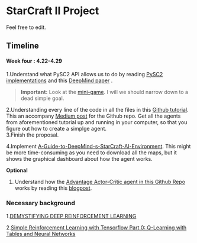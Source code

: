 # StarCraft II Project

Feel free to edit.




## Timeline

#### Week four : 4.22-4.29
1.Understand what PySC2 API allows us to do by reading [PySC2 implementations](https://github.com/deepmind/pysc2) and this [DeepMind paper](https://deepmind.com/documents/110/sc2le.pdf) . 

>  **Important:** Look at the [mini-game](https://github.com/deepmind/pysc2/blob/master/docs/mini_games.md). I will we should narrow down to a dead simple goal.<br/>

2.Understanding every line of the code in all the files in this [Github tutorial](https://github.com/skjb/pysc2-tutorial). This an accompany [Medium post](https://chatbotslife.com/building-a-basic-pysc2-agent-b109cde1477c) for the Github repo.
Get all the agents from aforementioned tutorial up and running in your computer, so that you figure out how to create a simplge agent.<br/>
3.Finish the proposal.

4.Implement [A-Guide-to-DeepMind-s-StarCraft-AI-Environment](https://github.com/llSourcell/A-Guide-to-DeepMinds-StarCraft-AI-Environment). This might be more time-consuming as you need to download all the maps, but it shows the graphical dashboard about how the agent works.

**Optional**
1. Understand how the [Advantage Actor-Critic agent in this Github Repo](https://github.com/simonmeister/pysc2-rl-agents) works by reading this [blogpost](https://hackernoon.com/intuitive-rl-intro-to-advantage-actor-critic-a2c-4ff545978752).

### Necessary background 
1.[DEMYSTIFYING DEEP REINFORCEMENT LEARNING](http://neuro.cs.ut.ee/demystifying-deep-reinforcement-learning/)

2.[Simple Reinforcement Learning with Tensorflow Part 0: Q-Learning with Tables and Neural Networks](https://medium.com/emergent-future/simple-reinforcement-learning-with-tensorflow-part-0-q-learning-with-tables-and-neural-networks-d195264329d0)
